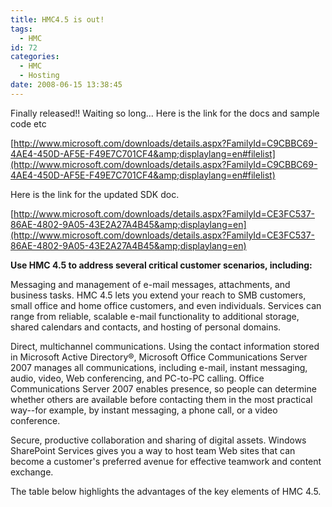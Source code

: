 ```yaml
---
title: HMC4.5 is out!
tags:
  - HMC
id: 72
categories:
  - HMC
  - Hosting
date: 2008-06-15 13:38:45
---
```


Finally released!! Waiting so long...
Here is the link for the docs and sample code etc

[http://www.microsoft.com/downloads/details.aspx?FamilyId=C9CBBC69-4AE4-450D-AF5E-F49E7C701CF4&amp;displaylang=en#filelist](http://www.microsoft.com/downloads/details.aspx?FamilyId=C9CBBC69-4AE4-450D-AF5E-F49E7C701CF4&amp;displaylang=en#filelist)

Here is the link for the updated SDK doc.

[http://www.microsoft.com/downloads/details.aspx?FamilyId=CE3FC537-86AE-4802-9A05-43E2A27A4B45&amp;displaylang=en](http://www.microsoft.com/downloads/details.aspx?FamilyId=CE3FC537-86AE-4802-9A05-43E2A27A4B45&amp;displaylang=en)

<!--more-->
<div id="more">
<div>
<div>

**Use HMC 4.5 to address several critical customer scenarios, including:**

Messaging and management of e-mail messages, attachments, and business tasks. HMC 4.5 lets you extend your reach to SMB customers, small office and home office customers, and even individuals. Services can range from reliable, scalable e-mail functionality to additional storage, shared calendars and contacts, and hosting of personal domains.

Direct, multichannel communications. Using the contact information stored in Microsoft Active Directory®, Microsoft Office Communications Server 2007 manages all communications, including e-mail, instant messaging, audio, video, Web conferencing, and PC-to-PC calling. Office Communications Server 2007 enables presence, so people can determine whether others are available before contacting them in the most practical way--for example, by instant messaging, a phone call, or a video conference.

Secure, productive collaboration and sharing of digital assets. Windows SharePoint Services gives you a way to host team Web sites that can become a customer's preferred avenue for effective teamwork and content exchange.

The table below highlights the advantages of the key elements of HMC 4.5.

</div>
</div>
</div>